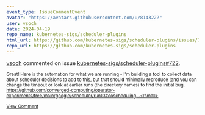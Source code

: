 ```yaml
---
event_type: IssueCommentEvent
avatar: "https://avatars.githubusercontent.com/u/814322?"
user: vsoch
date: 2024-04-19
repo_name: kubernetes-sigs/scheduler-plugins
html_url: https://github.com/kubernetes-sigs/scheduler-plugins/issues/722
repo_url: https://github.com/kubernetes-sigs/scheduler-plugins
---
```


<a href='https://github.com/vsoch' target='_blank'>vsoch</a> commented on issue <a href='https://github.com/kubernetes-sigs/scheduler-plugins/issues/722' target='_blank'>kubernetes-sigs/scheduler-plugins#722</a>.

<small>Great! Here is the automation for what we are running - I'm building a tool to collect data about scheduler decisions to add to this, but that should minimally reproduce (and you can change the timeout or look at earlier runs (the directory names) to find the initial bug. https://github.com/converged-computing/operator-experiments/tree/main/google/scheduler/run10#coscheduling...</small>

<a href='https://github.com/kubernetes-sigs/scheduler-plugins/issues/722' target='_blank'>View Comment</a>